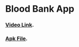 # Blood Bank App

### [Video Link](https://drive.google.com/file/d/1T1tL7O-t1KnkYJNNEPpPNLo5cye3iaEK/view?usp=sharing).

### [Apk File](https://drive.google.com/file/d/1-ylISKoCLfAsYC8FgDQflVv3b6LOtdE6/view?usp=sharing).
